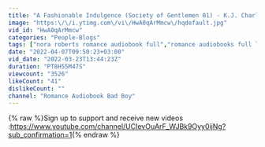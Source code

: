 ```yaml
---
title: "A Fashionable Indulgence (Society of Gentlemen 01) - K.J. Charles (Romance audiobook)"
image: "https:\/\/i.ytimg.com\/vi\/HwA0qArMmcw\/hqdefault.jpg"
vid_id: "HwA0qArMmcw"
categories: "People-Blogs"
tags: ["nora roberts romance audiobook full","romance audiobooks full length","romance audiobook bad boy"]
date: "2022-04-07T09:50:23+03:00"
vid_date: "2022-03-23T13:44:23Z"
duration: "PT8H55M47S"
viewcount: "3526"
likeCount: "41"
dislikeCount: ""
channel: "Romance Audiobook Bad Boy"
---
```

{% raw %}Sign up to support and receive new videos :<a rel="nofollow" target="blank" href="https://www.youtube.com/channel/UCIevOuArF_WJBk9Oyy0ijNg?sub_confirmation=1">https://www.youtube.com/channel/UCIevOuArF_WJBk9Oyy0ijNg?sub_confirmation=1</a>{% endraw %}
